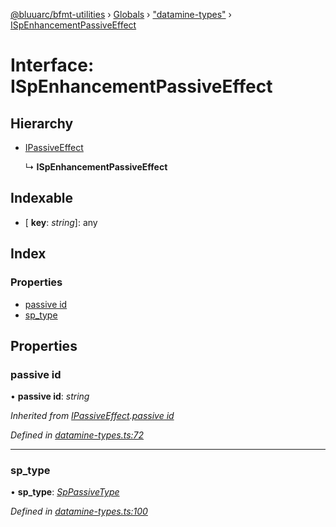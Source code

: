 [@bluuarc/bfmt-utilities](../README.md) › [Globals](../globals.md) › ["datamine-types"](../modules/_datamine_types_.md) › [ISpEnhancementPassiveEffect](_datamine_types_.ispenhancementpassiveeffect.md)

# Interface: ISpEnhancementPassiveEffect

## Hierarchy

* [IPassiveEffect](_datamine_types_.ipassiveeffect.md)

  ↳ **ISpEnhancementPassiveEffect**

## Indexable

* \[ **key**: *string*\]: any

## Index

### Properties

* [passive id](_datamine_types_.ispenhancementpassiveeffect.md#passive-id)
* [sp_type](_datamine_types_.ispenhancementpassiveeffect.md#sp_type)

## Properties

###  passive id

• **passive id**: *string*

*Inherited from [IPassiveEffect](_datamine_types_.ipassiveeffect.md).[passive id](_datamine_types_.ipassiveeffect.md#passive-id)*

*Defined in [datamine-types.ts:72](https://github.com/BluuArc/bfmt-utilities/blob/1177551/src/datamine-types.ts#L72)*

___

###  sp_type

• **sp_type**: *[SpPassiveType](../enums/_datamine_types_.sppassivetype.md)*

*Defined in [datamine-types.ts:100](https://github.com/BluuArc/bfmt-utilities/blob/1177551/src/datamine-types.ts#L100)*
